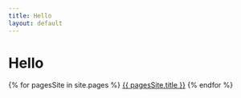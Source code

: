 ```yaml
---
title: Hello
layout: default
---
```

# Hello 
{% for pagesSite in site.pages %}
         <a href="{{ pagesSite.url }}">{{ pagesSite.title }}</a>
{% endfor %}